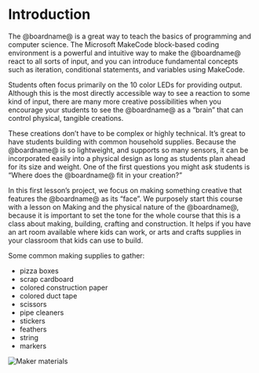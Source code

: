 # Introduction

The @boardname@ is a great way to teach the basics of programming and computer science. The Microsoft MakeCode block-based coding environment is a powerful and intuitive way to make the @boardname@ react to all sorts of input, and you can introduce fundamental concepts such as iteration, conditional statements, and variables using MakeCode.

Students often focus primarily on the 10 color LEDs for providing output. Although this is the most directly accessible way to see a reaction to some kind of input, there are many more creative possibilities when you encourage your students to see the @boardname@ as a “brain” that can control physical, tangible creations.

These creations don’t have to be complex or highly technical. It’s great to have students building with common household supplies. Because the @boardname@ is so lightweight, and supports so many sensors, it can be incorporated easily into a physical design as long as students plan ahead for its size and weight. One of the first questions you might ask students is “Where does the @boardname@ fit in your creation?”

In this first lesson’s project, we focus on making something creative that features the @boardname@ as its “face”. We purposely start this course with a lesson on Making and the physical nature of the @boardname@, because it is important to set the tone for the whole course that this is a class about making, building, crafting and construction.  It helps if you have an art room available where kids can work, or arts and crafts supplies in your classroom that kids can use to build.

Some common making supplies to gather:

* pizza boxes
* scrap cardboard
* colored construction paper
* colored duct tape
* scissors
* pipe cleaners
* stickers
* feathers
* string
* markers

![Maker materials](/static/courses/csintro/making/maker-materials.jpg)